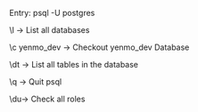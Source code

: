 Entry:
psql -U postgres

\l -> List all databases

\c yenmo_dev -> Checkout yenmo_dev Database

\dt -> List all tables in the database

\q -> Quit psql

\du-> Check all roles